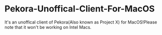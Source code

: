 # Pekora-Unoffical-Client-For-MacOS
It's an unoffical client of Pekora(Also known as Project X) for MacOS!Please note that it won't be working on Intel Macs.
